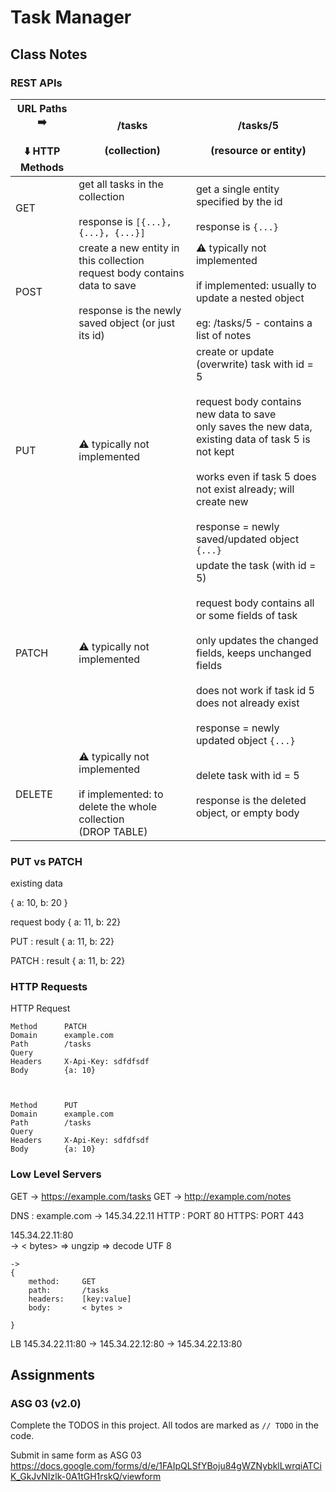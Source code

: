 # Task Manager

## Class Notes


### REST APIs

| URL Paths ➡️<br><br>⬇️ HTTP Methods | /tasks<br><br>(collection)                                                                                                              | /tasks/5<br><br>(resource or entity)                                                                                                                                                                                                                                                  |
|-----------------------------------|-----------------------------------------------------------------------------------------------------------------------------------------|---------------------------------------------------------------------------------------------------------------------------------------------------------------------------------------------------------------------------------------------------------------------------------------|
| GET                               | get all tasks in the collection <br><br>response is `[{...}, {...}, {...}]`                                                             | get a single entity specified by the id<br><br>response is `{...}`                                                                                                                                                                                                                    |
| POST                              | create a new entity in this collection<br>request body contains data to save<br><br>response is the newly saved object (or just its id) | ⚠️ typically not implemented<br><br>if implemented: usually to update a nested object<br><br>eg: /tasks/5 - contains a list of notes                                                                                                                                                   |
| PUT                               | ⚠️ typically not implemented                                                                                                             | create or update (overwrite) task with id = 5<br><br>request body contains new data to save <br>only saves the new data, existing data of task 5 is not kept<br><br>works even if task 5 does not exist already; will create new<br><br>response = newly saved/updated object `{...}` |
| PATCH                             | ⚠️ typically not implemented                                                                                                             | update the task (with id = 5)<br><br>request body contains all or some fields of task <br><br>only updates the changed fields, keeps unchanged fields<br><br>does not work if task id 5 does not already exist<br><br>response = newly updated object `{...}`                         |
| DELETE                            | ⚠️ typically not implemented<br><br>if implemented: to delete the whole collection <br>(DROP TABLE)                                      | delete task with id = 5 <br><br>response is the deleted object, or empty body                                                                                                                                                                                                         |


### PUT vs PATCH

existing data

{ a: 10, b: 20 }


request body
{ a: 11, b: 22}



PUT : result
{ a: 11, b: 22}

PATCH : result
{ a: 11, b: 22}

### HTTP Requests

HTTP Request

	Method		PATCH		
	Domain		example.com
	Path		/tasks
	Query		
	Headers		X-Api-Key: sdfdfsdf
	Body		{a: 10}


	
	Method		PUT		
	Domain		example.com
	Path		/tasks
	Query		
	Headers		X-Api-Key: sdfdfsdf
	Body		{a: 10}


### Low Level Servers

GET -> 		https://example.com/tasks
GET ->		http://example.com/notes



DNS : example.com -> 145.34.22.11
HTTP : PORT 80
HTTPS: PORT 443



145.34.22.11:80  
-> 	< bytes> => ungzip => decode UTF 8
```
->	
{
    method: 	GET
    path: 		/tasks
    headers: 	[key:value]
    body: 		< bytes >

}
```

LB
145.34.22.11:80
-> 145.34.22.12:80
-> 145.34.22.13:80


## Assignments

### ASG 03 (v2.0)

Complete the TODOS in this project.
All todos are marked as `// TODO` in the code.

Submit in same form as ASG 03
https://docs.google.com/forms/d/e/1FAIpQLSfYBoju84gWZNybklLwrqiATCiK_GkJvNIzlk-0A1tGH1rskQ/viewform